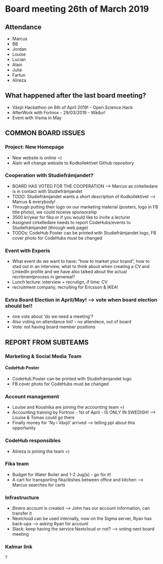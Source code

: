 # Board meeting 26th of March 2019
## Attendance
- Marcus
- BB
- Jordan
- Louise
- Lucian
- Alain
- Julia
- Fartun
- Alireza

## What happened after the last board meeting? 
- Växjö Hackathon on 6th of April 2019! - Open.Science.Hack
- AfterWork with Fortnox - 29/03/2019 - Wädur!
- Event with Visma in May

## COMMON BOARD ISSUES
### Project: New Homepage
- New website is online =)
- Alain will change website to Kodkollektivet Github repository

### Cooperation with Studiefrämjandet?
- BOARD HAS VOTED FOR THE COOPERATION --> Marcus as cirkelledare is in contact with Studiefrämjandet
- TODO: Studiefrämjandet wants a short description of Kodkollektivet --> Marcus & everybody!
- Through putting their logo on our marketing material (posters, logo in FB title photo), we could receive sponsorship
- 3500 kr/year for fika or if you would like to invite a lecturer
- Assigned cirkelledare needs to report CodeHubs/events to Studiefrämjandet (through web page)
- TODOs: CodeHub Poster can be printed with Studiefrämjandet logo, FB cover photo for CodeHubs must be changed

### Event with Experis
- What event do we want to have: “how to market your brand”, how to stad out in an
interview, what to think about when creating a CV and LinkedIn
profile and we have also talked about the actual recritmentprocess in
genereal?
- Lunch lecture: interview + recrutign, if time: CV
- recruitment company, recruiting for Ericsson & IKEA!

### Extra Board Election in April/May! --> vote when board election should be!!
- one vote about 'do we need a meeting'?
- Also voting on attendance list! - no attendece, out of board
- Vote: not having board member positions

## REPORT FROM SUBTEAMS
### Marketing & Social Media Team
#### CodeHub Poster
- CodeHub Poster can be printed with Studiefrämjandet logo
- FB cover photo for CodeHubs must be changed

### Account management
- Louise and Koushika are joining the accounting team =)
- Accounting training by Fortnox - 1st of April - IS ONLY IN SWEDISH! --> Louise & Tomas could go there
- Finally money for 'Ny i Växjö' arrived --> telling ppl about this opportunity

### CodeHub responsibles
- Alireza is joining the team =)

### Fika team
- Budget for Water Boiler and 1-2 Jug(s) - go for it!
- A cart for transporting fika/dishes between office and kitchen --> Marcus searches for carts

### Infrastructure
- Binero account is created --> John has our account information, can transfer it
- Nextcloud can be used internally, now on the Sigma server, Ryan has back-ups --> asking Ryan for account
- Slack: keep having the service Nextcloud or not?  --> voting next board meeting

### Kalmar link
?
